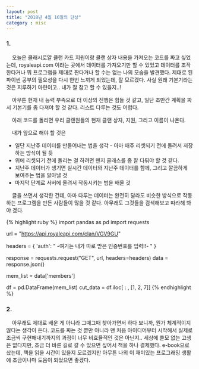 ```yaml
---
layout: post
title: "2018년 4월 16일의 단상"
category : misc
---
```




### 1.

&nbsp;&nbsp;&nbsp;&nbsp;오늘은 클래시로얄 클랜 카드 지원이랑 클랜 상자 내용을 가져오는 코드를 짜고 싶었는데,
 royaleapi.com 이라는 곳에서 데이터를 가져오기만 할 수 있었고 데이터를 조작한다거나 뭐 프로그램을 제대로 짠다거나
 할 수는 없는 나의 모습을 발견했다. 제대로 된 파이썬 공부의 필요성을 다시 한번 느끼게 되었는데, 잘 모르겠다. 사실 원래 기본기라는 것은 지루하기 마련이고.. 내가 잘 참고 할 수 있을지..!

 &nbsp;&nbsp;&nbsp;&nbsp;아무튼 현재 내 능력 부족으로 더 이상의 진행은 힘들 것 같고, 일단 조만간 계획을 짜서 기본기를 좀 다져야 할 것 같다. 리스트 다루는 것도 어렵다.  

 &nbsp;&nbsp;&nbsp;&nbsp;아래 코드를 돌리면 우리 클랜원들의 현재 클랜 상자, 지원, 그리고 이름이 나온다.

 &nbsp;&nbsp;&nbsp;&nbsp;내가 앞으로 해야 할 것은
  - 일단 지난주 데이터를 만들어내는 법을 생각 - 아마 매주 리셋되기 전에 돌려서 저장하는 방식이 될 듯
  - 위에 리셋되기 전에 돌리는 걸 하려면 왠지 클래스를 좀 잘 다뤄야 할 것 같다.
  - 지난주 데이터가 생기면 실시간 데이터와 지난주 데이터를 함께, 그리고 깔끔하게 보여주는 법을 알아낼 것
  - 마지막 단계로 서버에 올려서 작동시키는 법을 배울 것

&nbsp;&nbsp;&nbsp;&nbsp;글을 쓰면서 생각한 건데, 아마 다루는 데이터는 완전히 달라도 비슷한 방식으로 작동하는 프로그램을 만든 사람들이 많을 것 같다. 아무래도 그것들을 검색해보고 따라해 봐야 겠다.

  {% highlight ruby %}
import pandas as pd
import requests

url = "https://api.royaleapi.com/clan/VGV9GU"

headers = {
    'auth': " -여기는 내가 따로 받은 인증번호를 입력!!- "
    }

response = requests.request("GET", url, headers=headers)
data = response.json()

mem_list = data['members']

df = pd.DataFrame(mem_list)
cut_data = df.iloc[ : , [1, 2, 7]]
{% endhighlight %}

### 2.

&nbsp;&nbsp;&nbsp;&nbsp;아무래도 제대로 배운 게 아니라 그때그때 찾아가면서 하다 보니까, 뭔가 체계적이지
 않다는 생각이 든다. 코드를 짜는 것 뿐만 아니라 맨 처음 아이디어부터 시작해서 실제로 조금씩 구현해내기까지의 과정이 너무 비효율적인 것은 아닌지..
 세상에 쓸모 없는 고생은 없다지만, 조금 더 바른 길로 갈 수 있으면 싶어서 책을 하나 결제했다. e-book으로 샀는데, 책을 읽을 시간이 있을지 모르겠지만
 아무튼 나의 이 재미있는 프로그래밍 생활에 조금이나마 도움이 되었으면 좋겠다.
